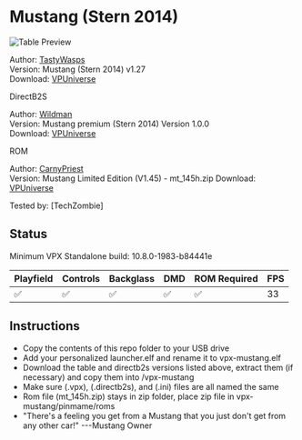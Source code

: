 # Mustang (Stern 2014)

![Table Preview](https://vpuniverse.com/screenshots/monthly_2023_10/screenshot_desktop.png.9dc1c9d19ab2167409633bbec76d66da.png)

Author: [TastyWasps](https://vpuniverse.com/profile/44724-tastywasps/)  
Version:  Mustang (Stern 2014) v1.27  
Download: [VPUniverse](https://vpuniverse.com/files/file/16314-mustang-stern-2014/)

DirectB2S

Author: [Wildman](https://vpuniverse.com/profile/5-wildman/)  
Version: Mustang premium (Stern 2014) Version 1.0.0  
Download: [VPUniverse](https://vpuniverse.com/files/file/4969-mustang-premium-stern-2014/)

ROM

Author: [CarnyPriest](https://vpuniverse.com/profile/1146-carnypriest/)  
Version: Mustang Limited Edition (V1.45) - mt_145h.zip
Download: [VPUniverse](https://vpuniverse.com/files/file/4129-mustang-limited-edition-v145/)

Tested by:
[TechZombie]

## Status 

Minimum VPX Standalone build: 10.8.0-1983-b84441e

| Playfield | Controls | Backglass | DMD | ROM Required | FPS | 
|-----------|----------|-----------|-----|--------------|-----|
| :white_check_mark: | :white_check_mark: | :white_check_mark: | :white_check_mark: | :white_check_mark: | 33 |

## Instructions

- Copy the contents of this repo folder to your USB drive
- Add your personalized launcher.elf and rename it to vpx-mustang.elf
- Download the table and directb2s versions listed above, extract them (if necessary) and copy them into /vpx-mustang
- Make sure (.vpx), (.directb2s), and (.ini) files are all named the same
- Rom file (mt_145h.zip) stays in zip folder, place zip file in vpx-mustang/pinmame/roms
- "There's a feeling you get from a Mustang that you just don't get from any other car!" ---Mustang Owner
